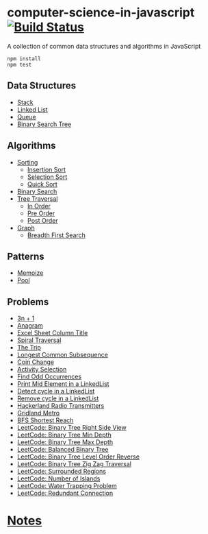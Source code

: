 # computer-science-in-javascript [![Build Status](https://travis-ci.org/ankeetmaini/computer-science-in-javascript.svg?branch=master)](https://travis-ci.org/ankeetmaini/computer-science-in-javascript)

A collection of common data structures and algorithms in JavaScript

```
npm install
npm test
```

## Data Structures

* [Stack](src/ds/Stack.js)
* [Linked List](src/ds/LinkedList.js)
* [Queue](src/ds/Queue.js)
* [Binary Search Tree](src/ds/BinarySearchTree.js)

## Algorithms

* [Sorting](src/algorithms/sorting)
  * [Insertion Sort](src/algorithms/sorting/InsertionSort.js)
  * [Selection Sort](src/algorithms/sorting/SelectionSort.js)
  * [Quick Sort](src/algorithms/sorting/QuickSort.js)
* [Binary Search](src/algorithms/BinarySearch.js)
* [Tree Traversal](src/algorithms/tree-traversals)
  * [In Order](src/algorithms/tree-traversals/InOrderTraversal.js)
  * [Pre Order](src/algorithms/tree-traversals/PreOrderTraversal.js)
  * [Post Order](src/algorithms/tree-traversals/PostOrderTraversal.js)
* [Graph](src/algorithms/graphs)
  * [Breadth First Search](src/algorithms/graphs/BreadthFirstSearch.js)

## Patterns

* [Memoize](src/patterns/Memoize.js)
* [Pool](src/patterns/Pool.js)

## Problems

* [3n + 1](src/problem-solving/3n+1.js)
* [Anagram](src/problem-solving/Anagram.js)
* [Excel Sheet Column Title](src/problem-solving/ExcelSheetColumnTitle.js)
* [Spiral Traversal](src/problem-solving/SpiralTraversal.js)
* [The Trip](src/problem-solving/TheTrip.js)
* [Longest Common Subsequence](src/problem-solving/LongestCommonSubsequence.js)
* [Coin Change](src/problem-solving/CoinChange.js)
* [Activity Selection](src/problem-solving/ActivitySelection.js)
* [Find Odd Occurrences](src/problem-solving/FindOddOccurrences.js)
* [Print Mid Element in a LinkedList](src/problem-solving/PrintMidElementLinkedList.js)
* [Detect cycle in a LinkedList](src/problem-solving/DetectLinkedListCycle.js)
* [Remove cycle in a LinkedList](src/problem-solving/RemoveLinkedListCycle.js)
* [Hackerland Radio Transmitters](src/problem-solving/HackerlandRadioTransmitters.js)
* [Gridland Metro](src/problem-solving/GridlandMetro.js)
* [BFS Shortest Reach](src/problem-solving/BreadthFirstSearchShortestReach.js)
* [LeetCode: Binary Tree Right Side View](src/problem-solving/BinaryTreeRightSideView.js)
* [LeetCode: Binary Tree Min Depth](src/problem-solving/BinaryTreeMinDepth.js)
* [LeetCode: Binary Tree Max Depth](src/problem-solving/BinaryTreeMaxDepth.js)
* [LeetCode: Balanced Binary Tree](src/problem-solving/BalancedBinaryTree.js)
* [LeetCode: Binary Tree Level Order Reverse](src/problem-solving/BinaryTreeLevelOrderReverse.js)
* [LeetCode: Binary Tree Zig Zag Traversal](src/problem-solving/BinaryTreeZigZagTraversal.js)
* [LeetCode: Surrounded Regions](src/problem-solving/SurroundedRegions.js)
* [LeetCode: Number of Islands](src/problem-solving/NumberOfIslands.js)
* [LeetCode: Water Trapping Problem](src/problem-solving/WaterTrappingProblem.js)
* [LeetCode: Redundant Connection](src/problem-solving/RedundantConnection.js)

# [Notes](/docs)
